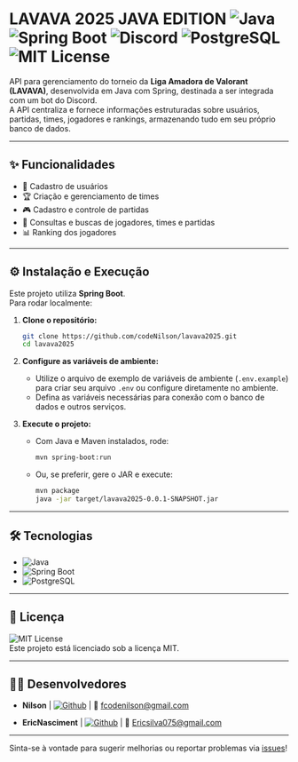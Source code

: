 # LAVAVA 2025 JAVA EDITION ![Java](https://img.shields.io/badge/Java-ED8B00?style=flat&logo=java&logoColor=white) ![Spring Boot](https://img.shields.io/badge/Spring_Boot-6DB33F?style=flat&logo=spring-boot&logoColor=white) ![Discord](https://img.shields.io/badge/Discord-5865F2?style=flat&logo=discord&logoColor=white) ![PostgreSQL](https://img.shields.io/badge/PostgreSQL-316192?style=flat&logo=postgresql&logoColor=white) ![MIT License](https://img.shields.io/badge/License-MIT-green.svg)

API para gerenciamento do torneio da **Liga Amadora de Valorant (LAVAVA)**, desenvolvida em Java com Spring, destinada a ser integrada com um bot do Discord.  
A API centraliza e fornece informações estruturadas sobre usuários, partidas, times, jogadores e rankings, armazenando tudo em seu próprio banco de dados.

---

## ✨ Funcionalidades

- 👤 Cadastro de usuários
- 🏆 Criação e gerenciamento de times
- 🎮 Cadastro e controle de partidas
- 🔎 Consultas e buscas de jogadores, times e partidas
- 📊 Ranking dos jogadores

---

## ⚙️ Instalação e Execução

Este projeto utiliza **Spring Boot**.  
Para rodar localmente:

1. **Clone o repositório:**
   ```bash
   git clone https://github.com/codeNilson/lavava2025.git
   cd lavava2025
   ```

2. **Configure as variáveis de ambiente:**
   - Utilize o arquivo de exemplo de variáveis de ambiente (`.env.example`) para criar seu arquivo `.env` ou configure diretamente no ambiente.
   - Defina as variáveis necessárias para conexão com o banco de dados e outros serviços.

3. **Execute o projeto:**
   - Com Java e Maven instalados, rode:
     ```bash
     mvn spring-boot:run
     ```
   - Ou, se preferir, gere o JAR e execute:
     ```bash
     mvn package
     java -jar target/lavava2025-0.0.1-SNAPSHOT.jar
     ```

---

## 🛠️ Tecnologias

- ![Java](https://img.shields.io/badge/Java-ED8B00?style=flat&logo=java&logoColor=white)
- ![Spring Boot](https://img.shields.io/badge/Spring_Boot-6DB33F?style=flat&logo=spring-boot&logoColor=white)
- ![PostgreSQL](https://img.shields.io/badge/PostgreSQL-316192?style=flat&logo=postgresql&logoColor=white)

---

## 📝 Licença

![MIT License](https://img.shields.io/badge/License-MIT-green.svg)  
Este projeto está licenciado sob a licença MIT.

---

## 👨‍💻 Desenvolvedores

- **Nilson** | [![Github](https://img.shields.io/badge/GitHub-100000?style=flat&logo=github&logoColor=white)](https://github.com/codeNilson) | 📧 fcodenilson@gmail.com

- **EricNasciment** | [![Github](https://img.shields.io/badge/GitHub-100000?style=flat&logo=github&logoColor=white)](https://github.com/EricNasciment) | 📧 Ericsilva075@gmail.com

---

Sinta-se à vontade para sugerir melhorias ou reportar problemas via [issues](https://github.com/codeNilson/lavava2025/issues)!
